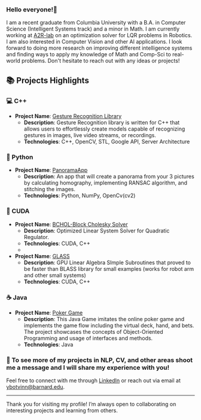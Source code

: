 ### Hello everyone!👋

I am a recent graduate from Columbia University with a B.A. in Computer Science (Intelligent Systems track) and a minor in Math. I am currently working at [A2R-lab](https://a2r-lab.org/) on an optimization solver for LQR problems in Robotics. I am also interested in Computer Vision and other AI applications. I look forward to doing more research on improving different intelligence systems and finding ways to apply my knowledge of Math and Comp-Sci to real-world problems. Don't hesitate to reach out with any ideas or projects!


## 📚 Projects Highlights

### 💻 C++
- **Project Name**: [Gesture Recognition Library](https://github.com/yb2462/Gesture-Recognition)
  - **Description**: Gesture Recognition library is written for C++ that allows users to effortlessly create models capable of recognizing gestures in images, live video streams, or recordings. 
  - **Technologies**: C++, OpenCV, STL, Google API, Server Architecture
### 🐍 Python
- **Project Name**: [PanoramaApp](https://github.com/yb2462/PanoramaApp/tree/main)
  - **Description**: An app that will create a panorama from your 3 pictures by calculating homography, implementing RANSAC algorithm, and stitching the images.
  - **Technologies**: Python, NumPy, OpenCv(cv2)
  
### 🚀 CUDA
- **Project Name**: [BCHOL-Block Cholesky Solver](https://github.com/A2R-Lab/BCHOL)
  - **Description**: Optimized Linear System Solver for Quadratic Regulator.
  - **Technologies**: CUDA, C++
  - 
- **Project Name**: [GLASS](https://github.com/A2R-Lab/GLASS)
  - **Description**: GPU Linear Algebra SImple Subroutines that proved to be faster than BLASS library for small examples (works for robot arm and other small systems)
  - **Technologies**: CUDA, C++

### ☕ Java
- **Project Name**: [Poker Game](https://github.com/yb2462/PokerGame)
  - **Description**: This Java Game imitates the online poker game and implements the game flow including the virtual deck, hand, and bets. The project showcases the concepts of Object-Oriented Programming and usage of interfaces and methods.
  - **Technologies**: Java

### 🔭 To see more of my projects in NLP, CV, and other areas shoot me a message and I will share my experience with you!

Feel free to connect with me through [LinkedIn](https://www.linkedin.com/in/yana-botvinnik-4a0327213/) or reach out via email at [ybotvinn@barnard.edu](mailto:ybotvinn@barnard.edu).

---

Thank you for visiting my profile! I’m always open to collaborating on interesting projects and learning from others.

<!--

## 🛠️ Current Skills I'm Acquiring
- **AWS**: Learning how to leverage Amazon Web Services for cloud computing solutions.
- **Azure**: Gaining knowledge in Microsoft Azure for building and managing applications.
- **LLM Chatbot**: Exploring the development of large language model chatbots and their applications.

**yb2462/yb2462** is a ✨ _special_ ✨ repository because its `README.md` (this file) appears on your GitHub profile.
### 🐍 Python
- **Project Name**: [Project Title](link-to-your-project)
  - **Description**: Briefly describe what this project does and the technologies used.
  - **Technologies**: Python, NumPy, Pandas
Here are some ideas to get you started:

- 🔭 I’m currently working on ...
- 🌱 I’m currently learning ...
- 👯 I’m looking to collaborate on ...
- 🤔 I’m looking for help with ...
- 💬 Ask me about ...
- 📫 How to reach me: ...
- 😄 Pronouns: ...
- ⚡ Fun fact: ...
-->

